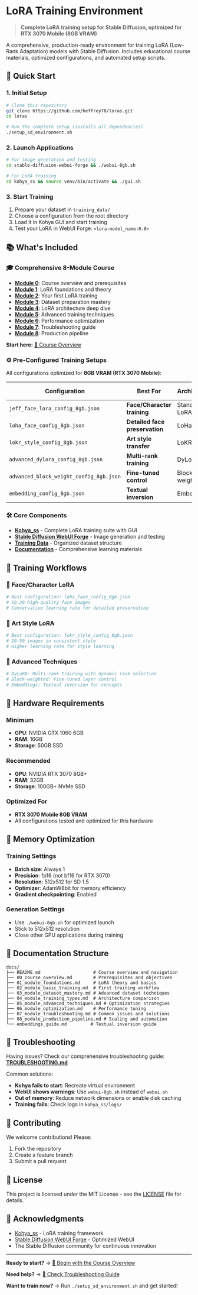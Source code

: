# LoRA Training Environment

> **Complete LoRA training setup for Stable Diffusion, optimized for RTX 3070 Mobile (8GB VRAM)**

A comprehensive, production-ready environment for training LoRA (Low-Rank Adaptation) models with Stable Diffusion. Includes educational course materials, optimized configurations, and automated setup scripts.

## 🚀 Quick Start

### 1. Initial Setup
```bash
# Clone this repository
git clone https://github.com/heffrey78/loras.git
cd loras

# Run the complete setup (installs all dependencies)
./setup_sd_environment.sh
```

### 2. Launch Applications
```bash
# For image generation and testing
cd stable-diffusion-webui-forge && ./webui-8gb.sh

# For LoRA training
cd kohya_ss && source venv/bin/activate && ./gui.sh
```

### 3. Start Training
1. Prepare your dataset in `training_data/`
2. Choose a configuration from the root directory
3. Load it in Kohya GUI and start training
4. Test your LoRA in WebUI Forge: `<lora:model_name:0.8>`

## 📚 What's Included

### 🎓 Comprehensive 8-Module Course
- **[Module 0](docs/00_course_overview.md)**: Course overview and prerequisites
- **[Module 1](docs/01_module_foundations.md)**: LoRA foundations and theory
- **[Module 2](docs/02_module_basic_training.md)**: Your first LoRA training
- **[Module 3](docs/03_module_dataset_mastery.md)**: Dataset preparation mastery
- **[Module 4](docs/04_module_training_types.md)**: LoRA architecture deep dive
- **[Module 5](docs/05_module_advanced_techniques.md)**: Advanced training techniques
- **[Module 6](docs/06_module_optimization.md)**: Performance optimization
- **[Module 7](docs/07_module_troubleshooting.md)**: Troubleshooting guide
- **[Module 8](docs/08_module_production_pipeline.md)**: Production pipeline

**Start here:** [📖 Course Overview](docs/README.md)

### ⚙️ Pre-Configured Training Setups

All configurations optimized for **8GB VRAM (RTX 3070 Mobile)**:

| Configuration | Best For | Architecture | Network Dim | Learning Rate |
|---------------|----------|--------------|-------------|---------------|
| `jeff_face_lora_config_8gb.json` | **Face/Character training** | Standard LoRA | 32 | 5e-05 |
| `loha_face_config_8gb.json` | **Detailed face preservation** | LoHa | 32 | 3e-05 |
| `lokr_style_config_8gb.json` | **Art style transfer** | LoKR | 64 | 1e-04 |
| `advanced_dylora_config_8gb.json` | **Multi-rank training** | DyLoRA | 32 | 5e-05 |
| `advanced_block_weight_config_8gb.json` | **Fine-tuned control** | Block-weighted | 32 | 5e-05 |
| `embedding_config_8gb.json` | **Textual inversion** | Embeddings | - | 5e-03 |

### 🛠️ Core Components

- **[Kohya_ss](kohya_ss/)** - Complete LoRA training suite with GUI
- **[Stable Diffusion WebUI Forge](stable-diffusion-webui-forge/)** - Image generation and testing
- **[Training Data](training_data/)** - Organized dataset structure
- **[Documentation](docs/)** - Comprehensive learning materials

## 🎯 Training Workflows

### 👤 Face/Character LoRA
```bash
# Best configuration: loha_face_config_8gb.json
# 10-20 high-quality face images
# Conservative learning rate for detailed preservation
```

### 🎨 Art Style LoRA  
```bash
# Best configuration: lokr_style_config_8gb.json
# 20-50 images in consistent style
# Higher learning rate for style learning
```

### 🚀 Advanced Techniques
```bash
# DyLoRA: Multi-rank training with dynamic rank selection
# Block-weighted: Fine-tuned layer control
# Embeddings: Textual inversion for concepts
```

## 💾 Hardware Requirements

### Minimum
- **GPU**: NVIDIA GTX 1060 6GB
- **RAM**: 16GB
- **Storage**: 50GB SSD

### Recommended  
- **GPU**: NVIDIA RTX 3070 8GB+ 
- **RAM**: 32GB
- **Storage**: 100GB+ NVMe SSD

### Optimized For
- **RTX 3070 Mobile 8GB VRAM**
- All configurations tested and optimized for this hardware

## 🔧 Memory Optimization

### Training Settings
- **Batch size**: Always 1
- **Precision**: fp16 (not bf16 for RTX 3070)
- **Resolution**: 512x512 for SD 1.5
- **Optimizer**: AdamW8bit for memory efficiency
- **Gradient checkpointing**: Enabled

### Generation Settings
- Use `./webui-8gb.sh` for optimized launch
- Stick to 512x512 resolution
- Close other GPU applications during training

## 📖 Documentation Structure

```
docs/
├── README.md                    # Course overview and navigation
├── 00_course_overview.md        # Prerequisites and objectives  
├── 01_module_foundations.md     # LoRA theory and basics
├── 02_module_basic_training.md  # First training workflow
├── 03_module_dataset_mastery.md # Advanced dataset techniques
├── 04_module_training_types.md  # Architecture comparison
├── 05_module_advanced_techniques.md # Optimization strategies
├── 06_module_optimization.md    # Performance tuning
├── 07_module_troubleshooting.md # Common issues and solutions
├── 08_module_production_pipeline.md # Scaling and automation
└── embeddings_guide.md         # Textual inversion guide
```

## 🚨 Troubleshooting

Having issues? Check our comprehensive troubleshooting guide: **[TROUBLESHOOTING.md](TROUBLESHOOTING.md)**

Common solutions:
- **Kohya fails to start**: Recreate virtual environment
- **WebUI shows warnings**: Use `webui-8gb.sh` instead of `webui.sh`
- **Out of memory**: Reduce network dimensions or enable disk caching
- **Training fails**: Check logs in `kohya_ss/logs/`

## 🤝 Contributing

We welcome contributions! Please:
1. Fork the repository
2. Create a feature branch
3. Submit a pull request

## 📝 License

This project is licensed under the MIT License - see the [LICENSE](LICENSE) file for details.

## 🙏 Acknowledgments

- [Kohya_ss](https://github.com/kohya-ss/sd-scripts) - LoRA training framework
- [Stable Diffusion WebUI Forge](https://github.com/lllyasviel/stable-diffusion-webui-forge) - Optimized WebUI
- The Stable Diffusion community for continuous innovation

---

**Ready to start?** → [📖 Begin with the Course Overview](docs/README.md)

**Need help?** → [🚨 Check Troubleshooting Guide](TROUBLESHOOTING.md)

**Want to train now?** → Run `./setup_sd_environment.sh` and get started!